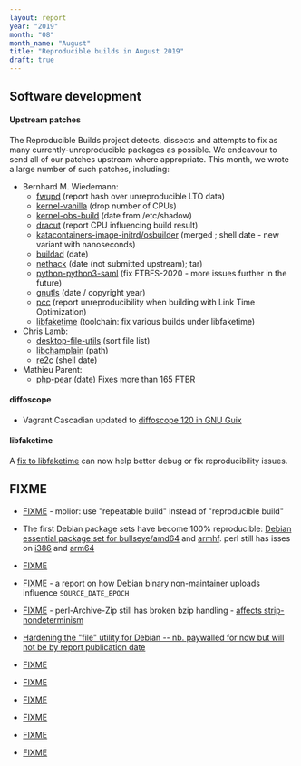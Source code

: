 ```yaml
---
layout: report
year: "2019"
month: "08"
month_name: "August"
title: "Reproducible builds in August 2019"
draft: true
---
```


## Software development

#### Upstream patches

The Reproducible Builds project detects, dissects and attempts to fix as many currently-unreproducible packages as possible.
We endeavour to send all of our patches upstream where appropriate. This month, we wrote a large number of such patches, including:

* Bernhard M. Wiedemann:
    * [fwupd](https://bugzilla.opensuse.org/show_bug.cgi?id=1143905) (report hash over unreproducible LTO data)
    * [kernel-vanilla](https://lists.opensuse.org/opensuse-kernel/2019-08/msg00000.html) (drop number of CPUs)
    * [kernel-obs-build](https://lists.opensuse.org/opensuse-kernel/2019-08/msg00001.html) (date from /etc/shadow)
    * [dracut](https://github.com/dracutdevs/dracut/issues/617) (report CPU influencing build result)
    * [katacontainers-image-initrd/osbuilder](https://github.com/kata-containers/osbuilder/pull/340) (merged ; shell date - new variant with nanoseconds)
    * [buildad](https://github.com/containers/buildah/pull/1805) (date)
    * [nethack](https://build.opensuse.org/request/show/722212) (date (not submitted upstream); tar)
    * [python-python3-saml](https://github.com/onelogin/python3-saml/pull/156) (fix FTBFS-2020 - more issues further in the future)
    * [gnutls](https://gitlab.com/gnutls/gnutls/merge_requests/1058) (date / copyright year)
    * [pcc](https://bugzilla.opensuse.org/show_bug.cgi?id=1146634) (report unreproducibility when building with Link Time Optimization)
    * [libfaketime](https://github.com/wolfcw/libfaketime/issues/183) (toolchain: fix various builds under libfaketime)
* Chris Lamb:
    * [desktop-file-utils](https://bugs.debian.org/cgi-bin/bugreport.cgi?bug=872728) (sort file list)
    * [libchamplain](https://gitlab.gnome.org/GNOME/libchamplain/merge_requests/9) (path)
    * [re2c](https://github.com/skvadrik/re2c/pull/258) (shell date)
* Mathieu Parent:
    * [php-pear](https://github.com/pear/pear-core/pull/96) (date) Fixes more than 165 FTBR

#### diffoscope

* Vagrant Cascadian updated to [diffoscope 120 in GNU Guix](https://git.savannah.gnu.org/cgit/guix.git/commit/?id=c91364d36cf6c8fc4c696d151eb9fca7832cf898)

#### libfaketime
A [fix to libfaketime](https://github.com/wolfcw/libfaketime/issues/183) can now help better debug or fix reproducibility issues.

## FIXME

* [FIXME](https://github.com/molior-dbs/molior/issues/3) - molior: use "repeatable build" instead of "reproducible build"

* The first Debian package sets have become 100% reproducible: [Debian essential package set for bullseye/amd64](https://tests.reproducible-builds.org/debian/bullseye/amd64/pkg_set_essential.html) and [armhf](https://tests.reproducible-builds.org/debian/bullseye/armhf/pkg_set_essential.html). perl still has isses on [i386](https://tests.reproducible-builds.org/debian/rb-pkg/bullseye/i386/diffoscope-results/perl.html) and [arm64](https://tests.reproducible-builds.org/debian/rb-pkg/bullseye/arm64/diffoscope-results/perl.html)

* [FIXME](https://bugs.debian.org/934511)

* [FIXME](https://bugs.debian.org/934405) - a report on how Debian binary non-maintainer uploads influence `SOURCE_DATE_EPOCH`

* [FIXME](https://github.com/redhotpenguin/perl-Archive-Zip/issues/26#issuecomment-521408412) - perl-Archive-Zip still has broken bzip handling - [affects strip-nondeterminism](https://salsa.debian.org/reproducible-builds/strip-nondeterminism/issues/1)

* [Hardening the "file" utility for Debian -- nb. paywalled for now but will not be by report publication date](https://lwn.net/Articles/796108)

* [FIXME](https://github.com/skvadrik/re2c/pull/258)

* [FIXME](https://github.com/rubygems/rubygems/issues/2290#issuecomment-522206365)

* [FIXME](https://tests.reproducible-builds.org/debian/issues/unstable/captures_varying_number_of_build_path_directory_components_issue.html)

* [FIXME](https://bugs.debian.org/cgi-bin/bugreport.cgi?bug=935127)

* [FIXME](https://www.zdnet.com/article/backdoor-found-in-webmin-a-popular-web-based-utility-for-managing-unix-servers/)

* [FIXME](https://github.com/redhotpenguin/perl-Archive-Zip/issues/26#issuecomment-524039184)
